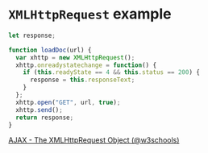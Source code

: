 # `XMLHttpRequest` example

```js
let response;

function loadDoc(url) {
  var xhttp = new XMLHttpRequest();
  xhttp.onreadystatechange = function() {
    if (this.readyState == 4 && this.status == 200) {
      response = this.responseText;
    }
  };
  xhttp.open("GET", url, true);
  xhttp.send();
  return response;
}
```

[AJAX - The XMLHttpRequest Object (@w3schools)](https://www.w3schools.com/xml/ajax_xmlhttprequest_create.asp)
